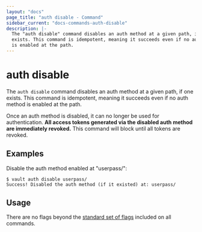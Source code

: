 ```yaml
---
layout: "docs"
page_title: "auth disable - Command"
sidebar_current: "docs-commands-auth-disable"
description: |-
  The "auth disable" command disables an auth method at a given path, if one
  exists. This command is idempotent, meaning it succeeds even if no auth method
  is enabled at the path.
---
```


# auth disable

The `auth disable` command disables an auth method at a given path, if one
exists. This command is idempotent, meaning it succeeds even if no auth method
is enabled at the path.

Once an auth method is disabled, it can no longer be used for authentication.
**All access tokens generated via the disabled auth method are immediately
revoked.** This command will block until all tokens are revoked.

## Examples

Disable the auth method enabled at "userpass/":

```text
$ vault auth disable userpass/
Success! Disabled the auth method (if it existed) at: userpass/
```

## Usage

There are no flags beyond the [standard set of flags](/docs/commands/index.html)
included on all commands.
